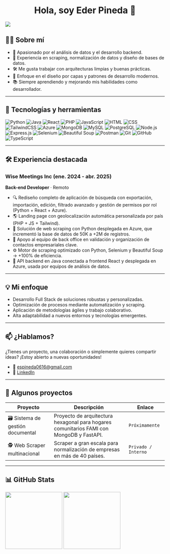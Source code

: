 <div align="center">
<h1 align="center">Hola, soy Eder Pineda 👋</h1>
</div>
<img src="https://i.imgur.com/f7ZJ57Y.jpeg">

## 🧑‍💻 Sobre mí

- 🧠 Apasionado por el análisis de datos y el desarrollo backend.
- 🔎 Experiencia en scraping, normalización de datos y diseño de bases de datos.
- 🛠️ Me gusta trabajar con arquitecturas limpias y buenas prácticas.
- 🧱 Enfoque en el diseño por capas y patrones de desarrollo modernos.
- 📚 Siempre aprendiendo y mejorando mis habilidades como desarrollador.

---

## 🚀 Tecnologías y herramientas


![Python](https://img.shields.io/badge/Python-3776AB?style=for-the-badge&logo=python&logoColor=white)
![Java](https://img.shields.io/badge/Java-ED8B00?style=for-the-badge&logo=openjdk&logoColor=white)
![React](https://img.shields.io/badge/React-20232A?style=for-the-badge&logo=react&logoColor=61DAFB)
![PHP](https://img.shields.io/badge/PHP-777BB4?style=for-the-badge&logo=php&logoColor=white)
![JavaScript](https://img.shields.io/badge/JavaScript-F7DF1E?style=for-the-badge&logo=javascript&logoColor=black)
![HTML](https://img.shields.io/badge/HTML5-E34F26?style=for-the-badge&logo=html5&logoColor=white)
![CSS](https://img.shields.io/badge/CSS3-1572B6?style=for-the-badge&logo=css3&logoColor=white)
![TailwindCSS](https://img.shields.io/badge/TailwindCSS-06B6D4?style=for-the-badge&logo=tailwindcss&logoColor=white)
![Azure](https://img.shields.io/badge/Azure-0078D4?style=for-the-badge&logo=microsoftazure&logoColor=white)
![MongoDB](https://img.shields.io/badge/MongoDB-47A248?style=for-the-badge&logo=mongodb&logoColor=white)
![MySQL](https://img.shields.io/badge/MySQL-4479A1?style=for-the-badge&logo=mysql&logoColor=white)
![PostgreSQL](https://img.shields.io/badge/PostgreSQL-336791?style=for-the-badge&logo=postgresql&logoColor=white)
![Node.js](https://img.shields.io/badge/Node.js-339933?style=for-the-badge&logo=nodedotjs&logoColor=white)
![Express.js](https://img.shields.io/badge/Express.js-000000?style=for-the-badge&logo=express&logoColor=white)
![Selenium](https://img.shields.io/badge/Selenium-43B02A?style=for-the-badge&logo=selenium&logoColor=white)
![Beautiful Soup](https://img.shields.io/badge/BeautifulSoup-ffffff?style=for-the-badge&logo=python&logoColor=black)
![Postman](https://img.shields.io/badge/Postman-FF6C37?style=for-the-badge&logo=postman&logoColor=white)
![Git](https://img.shields.io/badge/Git-F05032?style=for-the-badge&logo=git&logoColor=white)
![GitHub](https://img.shields.io/badge/GitHub-181717?style=for-the-badge&logo=github&logoColor=white)
![TypeScript](https://img.shields.io/badge/TypeScript-3178C6?style=for-the-badge&logo=typescript&logoColor=white)

---

## 🛠 Experiencia destacada

### Wise Meetings Inc (ene. 2024 - abr. 2025)
**Back-end Developer** · Remoto

- 🔍 Rediseño completo de aplicación de búsqueda con exportación, importación, edición, filtrado avanzado y gestión de permisos por rol (Python + React + Azure).
- 🌎 Landing page con geolocalización automática personalizada por país (PHP + JS + Tailwind).
- 🧠 Solución de web scraping con Python desplegada en Azure, que incrementó la base de datos de 50K a +2M de registros.
- 🤝 Apoyo al equipo de back office en validación y organización de contactos empresariales clave.
- ⚙️ Motor de scraping optimizado con Python, Selenium y Beautiful Soup → +100% de eficiencia.
- 🧩 API backend en Java conectada a frontend React y desplegada en Azure, usada por equipos de análisis de datos.

---

## 💡 Mi enfoque

- Desarrollo Full Stack de soluciones robustas y personalizadas.
- Optimización de procesos mediante automatización y scraping.
- Aplicación de metodologías ágiles y trabajo colaborativo.
- Alta adaptabilidad a nuevos entornos y tecnologías emergentes.

---

## 📫 ¿Hablamos?

¿Tienes un proyecto, una colaboración o simplemente quieres compartir ideas? ¡Estoy abierto a nuevas oportunidades!

- 📧 espineda0616@gmail.com
- 💼 [LinkedIn](https://linkedin.com/in/samuelpineda)

---

## 🚀 Algunos proyectos

| Proyecto | Descripción | Enlace |
|---------|-------------|--------|
| 🗃️ Sistema de gestión documental | Proyecto de arquitectura hexagonal para hogares comunitarios FAMI con MongoDB y FastAPI. | `Próximamente` |
| 🕵️ Web Scraper multinacional | Scraper a gran escala para normalización de empresas en más de 40 países. | `Privado / Interno` |

---

## 📊 GitHub Stats

<p align="left">
<img height="180em" src="https://github-readme-stats.vercel.app/api?username=ESPAlvarez&show_icons=true&theme=tokyonight&count_private=true" /> <img height="180em" src="https://github-readme-stats.vercel.app/api/top-langs/?username=ESPAlvarez&layout=compact&theme=tokyonight" />
</p>
